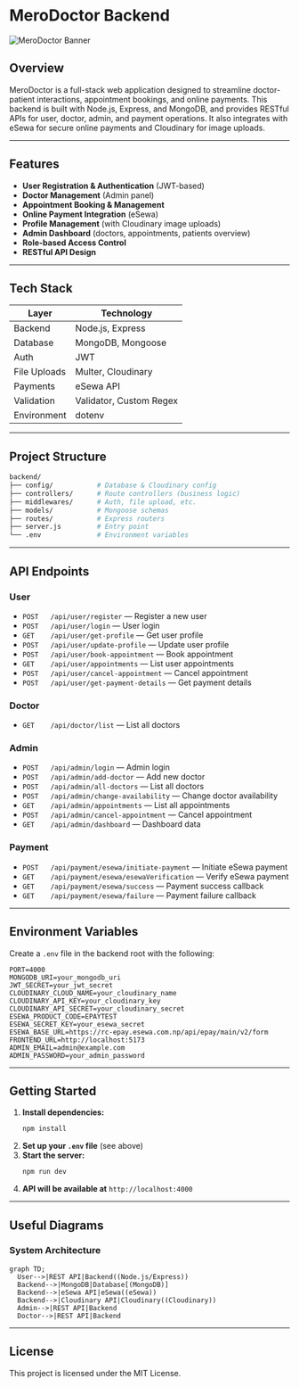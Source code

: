 # MeroDoctor Backend

![MeroDoctor Banner](https://user-images.githubusercontent.com/placeholder/merodoctor-banner.png)

## Overview

MeroDoctor is a full-stack web application designed to streamline doctor-patient interactions, appointment bookings, and online payments. This backend is built with Node.js, Express, and MongoDB, and provides RESTful APIs for user, doctor, admin, and payment operations. It also integrates with eSewa for secure online payments and Cloudinary for image uploads.

---

## Features

- **User Registration & Authentication** (JWT-based)
- **Doctor Management** (Admin panel)
- **Appointment Booking & Management**
- **Online Payment Integration** (eSewa)
- **Profile Management** (with Cloudinary image uploads)
- **Admin Dashboard** (doctors, appointments, patients overview)
- **Role-based Access Control**
- **RESTful API Design**

---

## Tech Stack

| Layer        | Technology              |
| ------------ | ----------------------- |
| Backend      | Node.js, Express        |
| Database     | MongoDB, Mongoose       |
| Auth         | JWT                     |
| File Uploads | Multer, Cloudinary      |
| Payments     | eSewa API               |
| Validation   | Validator, Custom Regex |
| Environment  | dotenv                  |

---

## Project Structure

```bash
backend/
├── config/           # Database & Cloudinary config
├── controllers/      # Route controllers (business logic)
├── middlewares/      # Auth, file upload, etc.
├── models/           # Mongoose schemas
├── routes/           # Express routers
├── server.js         # Entry point
└── .env              # Environment variables
```

---

## API Endpoints

### User

- `POST   /api/user/register` — Register a new user
- `POST   /api/user/login` — User login
- `GET    /api/user/get-profile` — Get user profile
- `POST   /api/user/update-profile` — Update user profile
- `POST   /api/user/book-appointment` — Book appointment
- `GET    /api/user/appointments` — List user appointments
- `POST   /api/user/cancel-appointment` — Cancel appointment
- `POST   /api/user/get-payment-details` — Get payment details

### Doctor

- `GET    /api/doctor/list` — List all doctors

### Admin

- `POST   /api/admin/login` — Admin login
- `POST   /api/admin/add-doctor` — Add new doctor
- `POST   /api/admin/all-doctors` — List all doctors
- `POST   /api/admin/change-availability` — Change doctor availability
- `GET    /api/admin/appointments` — List all appointments
- `POST   /api/admin/cancel-appointment` — Cancel appointment
- `GET    /api/admin/dashboard` — Dashboard data

### Payment

- `POST   /api/payment/esewa/initiate-payment` — Initiate eSewa payment
- `GET    /api/payment/esewa/esewaVerification` — Verify eSewa payment
- `GET    /api/payment/esewa/success` — Payment success callback
- `GET    /api/payment/esewa/failure` — Payment failure callback

---

## Environment Variables

Create a `.env` file in the backend root with the following:

```env
PORT=4000
MONGODB_URI=your_mongodb_uri
JWT_SECRET=your_jwt_secret
CLOUDINARY_CLOUD_NAME=your_cloudinary_name
CLOUDINARY_API_KEY=your_cloudinary_key
CLOUDINARY_API_SECRET=your_cloudinary_secret
ESEWA_PRODUCT_CODE=EPAYTEST
ESEWA_SECRET_KEY=your_esewa_secret
ESEWA_BASE_URL=https://rc-epay.esewa.com.np/api/epay/main/v2/form
FRONTEND_URL=http://localhost:5173
ADMIN_EMAIL=admin@example.com
ADMIN_PASSWORD=your_admin_password
```

---

## Getting Started

1. **Install dependencies:**
   ```bash
   npm install
   ```
2. **Set up your `.env` file** (see above)
3. **Start the server:**
   ```bash
   npm run dev
   ```
4. **API will be available at** `http://localhost:4000`

---

## Useful Diagrams

### System Architecture

```mermaid
graph TD;
  User-->|REST API|Backend((Node.js/Express))
  Backend-->|MongoDB|Database[(MongoDB)]
  Backend-->|eSewa API|eSewa((eSewa))
  Backend-->|Cloudinary API|Cloudinary((Cloudinary))
  Admin-->|REST API|Backend
  Doctor-->|REST API|Backend
```

---

## License

This project is licensed under the MIT License.
